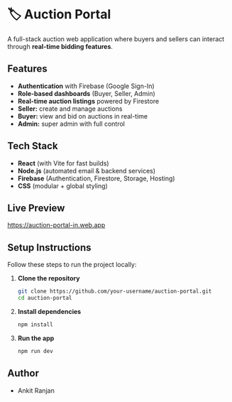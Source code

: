 
# 🏷️ Auction Portal

A full-stack auction web application where buyers and sellers can interact through **real-time bidding features**.  

## Features

- **Authentication** with Firebase (Google Sign-In)  
- **Role-based dashboards** (Buyer, Seller, Admin)  
- **Real-time auction listings** powered by Firestore  
- **Seller:** create and manage auctions  
- **Buyer:** view and bid on auctions in real-time  
- **Admin:** super admin with full control  

## Tech Stack

- **React** (with Vite for fast builds)  
- **Node.js** (automated email & backend services)
- **Firebase** (Authentication, Firestore, Storage, Hosting)  
- **CSS** (modular + global styling)  

## Live Preview
https://auction-portal-in.web.app

## Setup Instructions

Follow these steps to run the project locally:

1. **Clone the repository**
   ```bash
   git clone https://github.com/your-username/auction-portal.git
   cd auction-portal

2.	**Install dependencies**
    ```bash
    npm install

3.  **Run the app**
    ```bash
    npm run dev

## Author
- Ankit Ranjan    
